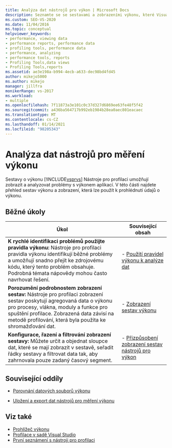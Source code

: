```yaml
---
title: Analýza dat nástrojů pro výkon | Microsoft Docs
description: Seznamte se se sestavami a zobrazeními výkonu, které Visual Studio Nástroje pro profilaci poskytuje k analýze problémů s výkonem.
ms.custom: SEO-VS-2020
ms.date: 11/04/2016
ms.topic: conceptual
helpviewer_keywords:
- performance, viewing data
- performance reports, performance data
- profiling tools, performance data
- performance, analyzing
- performance tools, reports
- Profiling Tools,data views
- Profiling Tools,reports
ms.assetid: ae3e198a-b994-4ecb-a633-dec98bd4fd45
author: mikejo5000
ms.author: mikejo
manager: jillfra
monikerRange: vs-2017
ms.workload:
- multiple
ms.openlocfilehash: 7f11873a3e101c0c37d327d6869ee63fe48f5f42
ms.sourcegitcommit: a436ba564717b992eb1984b28ea0aec801eacaec
ms.translationtype: MT
ms.contentlocale: cs-CZ
ms.lasthandoff: 01/14/2021
ms.locfileid: "98205343"
---
```

# <a name="analyze-performance-tools-data"></a>Analýza dat nástrojů pro měření výkonu
Sestavy o výkonu [!INCLUDE[vsprvs](../code-quality/includes/vsprvs_md.md)] Nástroje pro profilaci umožňují zobrazit a analyzovat problémy s výkonem aplikací. V této části najdete přehled sestav výkonu a zobrazení, která lze použít k prohlédnutí údajů o výkonu.

## <a name="common-tasks"></a>Běžné úkoly

|Úkol|Související obsah|
|----------|---------------------|
|**K rychlé identifikaci problémů použijte pravidla výkonu:** Nástroje pro profilaci pravidla výkonu identifikují běžné problémy a umožňují snadno přejít ke zdrojovému kódu, který tento problém obsahuje. Podrobná témata nápovědy mohou často navrhovat řešení.|-   [Použití pravidel výkonu k analýze dat](../profiling/using-performance-rules-to-analyze-data.md)|
|**Porozumění podrobnostem zobrazení sestav:** Nástroje pro profilaci zobrazení sestav poskytují agregovaná data o výkonu pro procesy, vlákna, moduly a funkce pro spuštění profilace. Zobrazená data závisí na metodě profilování, která byla použita ke shromažďování dat.|-   [Zobrazení sestav výkonu](../profiling/performance-report-views.md)|
|**Konfigurace, řazení a filtrování zobrazení sestavy:** Můžete určit a objednat sloupce dat, které se mají zobrazit v sestavě, seřadit řádky sestavy a filtrovat data tak, aby zahrnovala pouze zadaný časový segment.|-   [Přizpůsobení zobrazení sestav nástrojů pro výkon](../profiling/customizing-performance-tools-report-views.md)|

## <a name="related-sections"></a>Související oddíly
- [Porovnání datových souborů výkonu](../profiling/comparing-performance-data-files.md)

- [Uložení a export dat nástrojů pro měření výkonu](../profiling/saving-and-exporting-performance-tools-data.md)

## <a name="see-also"></a>Viz také
- [Prohlížeč výkonu](../profiling/performance-explorer.md)
- [Profilace v sadě Visual Studio](../profiling/index.yml)
- [První seznámení s nástroji pro profilaci](../profiling/profiling-feature-tour.md)
